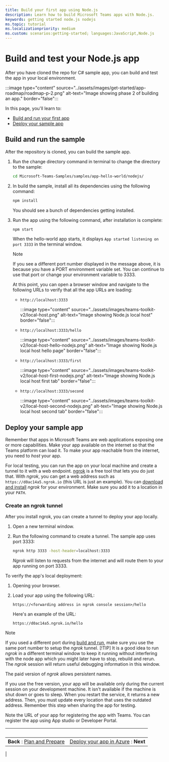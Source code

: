 ```yaml
---
title: Build your first app using Node.js
description: Learn how to build Microsoft Teams apps with Node.js.
keywords: getting started node.js nodejs
ms.topic: tutorial
ms.localizationpriority: medium
ms.custom: scenarios:getting-started; languages:JavaScript,Node.js
---
```


# Build and test your Node.js app

After you have cloned the repo for C# sample app, you can build and test the app in your local environment.

:::image type="content" source="../assets/images/get-started/app-roadmap/roadmap-p-2.png" alt-text="Image showing phase 2 of building an app." border="false":::

In this page, you'll learn to:
- [Build and run your first app](#build-and-run-the-sample)
- [Deploy your sample app](#deploy-your-sample-app)

## Build and run the sample

After the repository is cloned, you can build the sample app.

1. Run the change directory command in terminal to change the directory to the sample:

    ```bash
    cd Microsoft-Teams-Samples/samples/app-hello-world/nodejs/
    ```

1. In build the sample, install all its dependencies using the following command:

    ```bash
    npm install
    ```

    You should see a bunch of dependencies getting installed. 

1. Run the app using the following command, after installation is complete:

    ```bash
    npm start
    ```

    When the hello-world app starts, it displays `App started listening on port 3333` in the terminal window.

    > [!NOTE]
    > If you see a different port number displayed in the message above, it is because you have a PORT environment variable set. You can continue to use that port or
    > change your environment variable to 3333.

    At this point, you can open a browser window and navigate to the following URLs to verify that all the app URLs are loading:

    - `http://localhost:3333`
        
        :::image type="content" source="../assets/images/teams-toolkit-v2/local-host.png" alt-text="Image showing Node.js local host" border="false":::
    
    - `http://localhost:3333/hello`
    
        :::image type="content" source="../assets/images/teams-toolkit-v2/local-host-hello-nodejs.png" alt-text="Image showing Node.js local host hello page" border="false":::
        
    - `http://localhost:3333/first`
    
        :::image type="content" source="../assets/images/teams-toolkit-v2/local-host-first-nodejs.png" alt-text="Image showing Node.js local host first tab" border="false":::

    - `http://localhost:3333/second`

        :::image type="content" source="../assets/images/teams-toolkit-v2/local-host-second-nodejs.png" alt-text="Image showing Node.js local host second tab" border="false":::

<a name="HostSample"></a>

## Deploy your sample app

Remember that apps in Microsoft Teams are web applications exposing one or more capabilities. Make your app available on the internet so that the Teams platform can load it. To make your app reachable from the internet, you need to *host* your app.

For local testing, you can run the app on your local machine and create a tunnel to it with a web endpoint. [ngrok](https://ngrok.com) is a free tool that lets you do just that. With *ngrok*, you can get a web address such as `https://d0ac14a5.ngrok.io` (this URL is just an example). You can [download and install](https://ngrok.com/download) *ngrok* for your environment. Make sure you add it to a location in your `PATH`.

### Create an ngrok tunnel

After you install ngrok, you can create a tunnel to deploy your app locally.

1. Open a new terminal window.
1. Run the following command to create a tunnel. The sample app uses port 3333:

    ```bash
    ngrok http 3333 -host-header=localhost:3333
    ```

    *Ngrok* will listen to requests from the internet and will route them to your app running on port 3333.

To verify the app's local deployment:

1. Opening your browser.
1. Load your app using the following URL:
    
    `https://<forwarding address in ngrok console session>/hello`

    Here's an example of the URL:

    `https://d0ac14a5.ngrok.io/hello`

> [!NOTE]
> If you used a different port during [build and run](#build-and-run-the-sample), make sure you use the same port number to setup the *ngrok* tunnel.
> [!TIP]
> It is a good idea to run *ngrok* in a different terminal window to keep it running without interfering with the node app which you might later have to stop, rebuild and rerun. The *ngrok* session will return useful debugging information in this window.

The paid version of *ngrok* allows persistent names.

If you use the free version, your app will be available only during the current session on your development machine. It isn't available if the machine is shut down or goes to sleep. When you restart the service, it returns a new address. Then, you must update every location that uses the outdated address. Remember this step when sharing the app for testing.

Note the URL of your app for registering the app with Teams. You can register the app using App studio or Developer Portal.

<a name="DeployToTeams"></a>

| &nbsp; | &nbsp; |
|:--- | ---:|
|**Back** : [Plan and Prepare](get-started-nodejs-app-studio.md) | [Deploy your app in Azure](deploy-nodejs-app.md) : **Next** |
|
